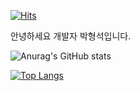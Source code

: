 
[![Hits](https://hits.seeyoufarm.com/api/count/incr/badge.svg?url=https%3A%2F%2Fgithub.com%2FHengSsg&count_bg=%234C40C4&title_bg=%23555555&icon=&icon_color=%23E7E7E7&title=hits&edge_flat=false)](https://hits.seeyoufarm.com)

안녕하세요 개발자 박형석입니다.

![Anurag's GitHub stats](https://github-readme-stats.vercel.app/api?username=HengSsg&theme=tokyonight&show_icons=true)

[![Top Langs](https://github-readme-stats.vercel.app/api/top-langs/?username=HengSsg)](https://github.com/anuraghazra/github-readme-stats)
